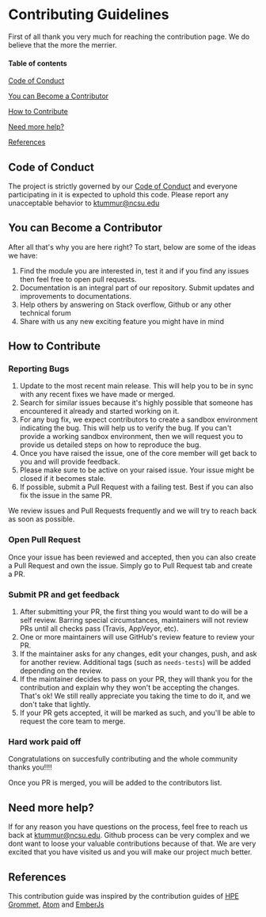 # Contributing Guidelines

First of all thank you very much for reaching the contribution page. We do believe that the more the merrier.

#### Table of contents
[Code of Conduct](#code-of-conduct)

[You can Become a Contributor](#you-can-become-a-contributor)

[How to Contribute](#how-to-contribute)

[Need more help?](#need-more-help)

[References](#references)

## Code of Conduct
The project is strictly governed by our [Code of Conduct](CODE_OF_CONDUCT.md) and everyone participating in it is expected to uphold this code. 
Please report any unacceptable behavior to [ktummur@ncsu.edu](mailto:ktummur@ncsu.edu)

## You can Become a Contributor
After all that's why you are here right? To start, below are some of the ideas we have:

1. Find the module you are interested in, test it and if you find any issues then feel free to open pull requests.
2. Documentation is an integral part of our repository. Submit updates and improvements to documentations.
3. Help others by answering on Stack overflow, Github or any other technical forum
4. Share with us any new exciting feature you might have in mind 

## How to Contribute

### Reporting Bugs

1. Update to the most recent main release. This will help you to be in sync with any recent fixes we have made or merged.
2. Search for similar issues because it's highly possible that someone has encountered it already and started working on it.
3. For any bug fix, we expect contributors to create a sandbox environment indicating the bug. This will help us to verify the bug. If you can't provide a working sandbox environment, then we will request you to provide us detailed steps on how to reproduce the bug.
4. Once you have raised the issue, one of the core member will get back to you and will provide feedback.
5. Please make sure to be active on your raised issue. Your issue might be closed if it becomes stale.
6. If possible, submit a Pull Request with a failing test. Best if you can also fix the issue in the same PR.

We review issues and Pull Requests frequently and we will try to reach back as soon as possible.

### Open Pull Request

Once your issue has been reviewed and accepted, then you can also create a Pull Request and own the issue. Simply go to Pull Request tab and create a PR.

### Submit PR and get feedback

1. After submitting your PR, the first thing you would want to do will be a self review. Barring special circumstances, maintainers will not review PRs until all checks pass (Travis, AppVeyor, etc).
2. One or more maintainers will use GitHub's review feature to review your PR.
3. If the maintainer asks for any changes, edit your changes, push, and ask for another review. Additional tags (such as `needs-tests`) will be added depending on the review.
4. If the maintainer decides to pass on your PR, they will thank you for the contribution and explain why they won't be accepting the changes. That's ok! We still really appreciate you taking the time to do it, and we don't take that lightly.
5. If your PR gets accepted, it will be marked as such, and you'll be able to request the core team to merge.

### Hard work paid off

Congratulations on succesfully contributing and the whole community thanks you!!!!

Once you PR is merged, you will be added to the contributors list.


## Need more help?

If for any reason you have questions on the process, feel free to reach us back at [ktummur@ncsu.edu](mailto:ktummur@ncsu.edu). Github process can be very complex and we dont want to loose your valuable contributions because of that. We are very excited that you have visited us and you will make our project much better.

## References

This contribution guide was inspired by the contribution guides of [HPE Grommet], [Atom] and [EmberJs]

[HPE Grommet]:https://github.com/grommet/grommet
[Atom]:https://github.com/atom/atom
[EmberJs]:https://github.com/emberjs/ember.js
[weallcontribute]:https://github.com/WeAllJS/weallcontribute
